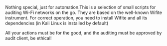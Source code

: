 Nothing special, just for automation.This is a selection of small scripts for auditing Wi-Fi networks on the go. They are based on the well-known Wifite instrument. For correct operation, you need to install Wifite and all its dependencies (in Kali Linux is installed by default)

All your actions must be for the good, and the auditing must be approved by audit client, be ethical!

